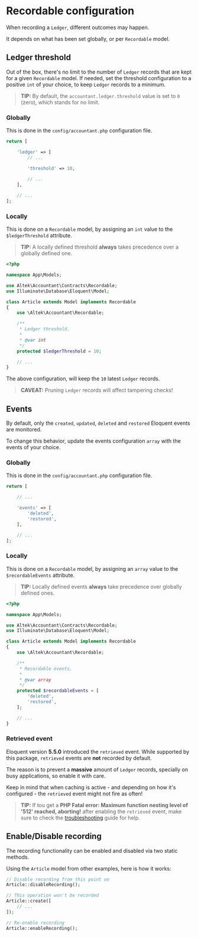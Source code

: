 # Recordable configuration 
When recording a `Ledger`, different outcomes may happen.

It depends on what has been set globally, or per `Recordable` model.

## Ledger threshold
Out of the box, there's no limit to the number of `Ledger` records that are kept for a given `Recordable` model.
If needed, set the threshold configuration to a positive `int` of your choice, to keep `Ledger` records to a minimum.

> **TIP:** By default, the `accountant.ledger.threshold` value is set to `0` (zero), which stands for no limit.

### Globally
This is done in the `config/accountant.php` configuration file.

```php
return [

    'ledger' => [
        // ...

        'threshold' => 10,
    
        // ...
    ],

    // ...
];
```

### Locally
This is done on a `Recordable` model, by assigning an `int` value to the `$ledgerThreshold` attribute.

> **TIP:** A locally defined threshold **always** takes precedence over a globally defined one.

```php
<?php

namespace App\Models;

use Altek\Accountant\Contracts\Recordable;
use Illuminate\Database\Eloquent\Model;

class Article extends Model implements Recordable
{
    use \Altek\Accountant\Recordable;

    /**
     * Ledger threshold.
     *
     * @var int
     */
    protected $ledgerThreshold = 10;

    // ...
}
```

The above configuration, will keep the `10` latest `Ledger` records.

> **CAVEAT:** Pruning `Ledger` records will affect tampering checks!

## Events
By default, only the `created`, `updated`, `deleted` and `restored` Eloquent events are monitored.

To change this behavior, update the events configuration `array` with the events of your choice.

### Globally
This is done in the `config/accountant.php` configuration file.

```php
return [

    // ...

    'events' => [
        'deleted',
        'restored',
    ],

    // ...
];
```

### Locally
This is done on a `Recordable` model, by assigning an `array` value to the `$recordableEvents` attribute.

> **TIP:** Locally defined events **always** take precedence over globally defined ones.

```php
<?php

namespace App\Models;

use Altek\Accountant\Contracts\Recordable;
use Illuminate\Database\Eloquent\Model;

class Article extends Model implements Recordable
{
    use \Altek\Accountant\Recordable;

    /**
     * Recordable events.
     *
     * @var array
     */
    protected $recordableEvents = [
        'deleted',
        'restored',
    ];

    // ...
}
```

### Retrieved event
Eloquent version **5.5.0** introduced the `retrieved` event. While supported by this package, `retrieved` events are **not** recorded by default.

The reason is to prevent a **massive** amount of `Ledger` records, specially on busy applications, so enable it with care.

Keep in mind that when caching is active - and depending on how it's configured - the `retrieved` event might not fire as often!

> **TIP:** If tou get a **PHP Fatal error:  Maximum function nesting level of '512' reached, aborting!** after enabling the `retrieved` event, make sure to check the [troubleshooting](troubleshooting.md) guide for help. 

## Enable/Disable recording
The recording functionality can be enabled and disabled via two static methods.

Using the `Article` model from other examples, here is how it works:

```php
// Disable recording from this point on
Article::disableRecording();

// This operation won't be recorded
Article::create([
    // ...
]);

// Re-enable recording
Article::enableRecording();
```
